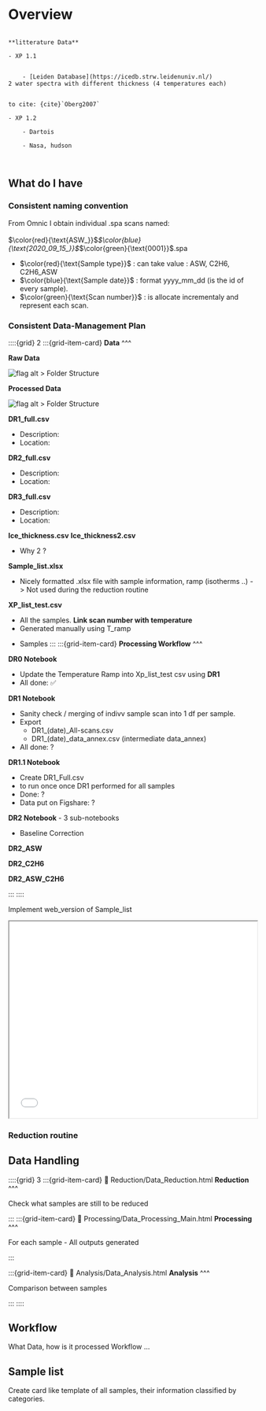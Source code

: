 # Overview

````{margin} 

**litterature Data**

- XP 1.1


    - [Leiden Database](https://icedb.strw.leidenuniv.nl/)
2 water spectra with different thickness (4 temperatures each)


to cite: {cite}`Oberg2007`

- XP 1.2

    - Dartois

    - Nasa, hudson



````

## What do I have

### Consistent naming convention

From Omnic I obtain individual .spa scans named: 
<br><br>$\color{red}{\text{ASW_}}$_$\color{blue}{\text{2020_09_15_}}$_$\color{green}{\text{0001}}$.spa<br>

- $\color{red}{\text{Sample type}}$ : can take value : ASW, C2H6, C2H6_ASW
- $\color{blue}{\text{Sample date}}$ : format yyyy_mm_dd (is the id of every sample).
- $\color{green}{\text{Scan number}}$ : is allocate incrementaly and represent each scan.


### Consistent Data-Management Plan

::::{grid} 2
:::{grid-item-card}
**Data** 
^^^

**Raw Data**

![flag alt >](../../Documents/SVG_icons/folder-svgrepo-com.svg) Folder Structure

**Processed Data**

![flag alt >](../../Documents/SVG_icons/folder-svgrepo-com.svg) Folder Structure


**DR1_full.csv**

- Description:
- Location:


**DR2_full.csv**

- Description:
- Location:

**DR3_full.csv**

- Description:
- Location:


**Ice_thickness.csv**
**Ice_thickness2.csv**

- Why 2 ?

**Sample_list.xlsx**

- Nicely formatted .xlsx file with sample information, ramp (isotherms ..) -> Not used during the reduction routine

**XP_list_test.csv**
  
- All the samples. **Link scan number with temperature**
- Generated manually using T_ramp

+  Samples
:::
:::{grid-item-card}
**Processing Workflow** 
^^^

**DR0 Notebook**

- Update the Temperature Ramp into Xp_list_test csv using **DR1**
- All done: &#9989;

**DR1 Notebook**

- Sanity check / merging of indivv sample scan into 1 df per sample.
- Export
    - DR1_(date)_All-scans.csv
    - DR1_(date)_data_annex.csv (intermediate data_annex)
- All done: ?

**DR1.1 Notebook**

- Create DR1_Full.csv
- to run once once DR1 performed for all samples
- Done: ?
- Data put on Figshare: ?

**DR2 Notebook** - 3 sub-notebooks

- Baseline Correction

**DR2_ASW**

**DR2_C2H6**

**DR2_ASW_C2H6**

:::
::::


Implement web_version of Sample_list

<iframe class="preview-iframe" id="preview-iframe" src="../../_static/assets/Sample_list/Sample_list.html" width="100%" height="400"></iframe>



### Reduction routine


## Data Handling


::::{grid} 3
:::{grid-item-card}
:link: Reduction/Data_Reduction.html
**Reduction** 
^^^

Check what samples are still to be reduced

:::
:::{grid-item-card}
:link: Processing/Data_Processing_Main.html
**Processing** 
^^^

For each sample - All outputs generated

:::

:::{grid-item-card}
:link: Analysis/Data_Analysis.html
**Analysis**
^^^

Comparison between samples

:::
::::

## Workflow

What Data, how is it processed Workflow ...

## Sample list

Create card like template of all samples, their information classified by categories.